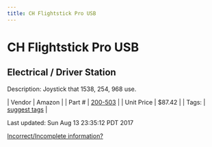 ```yaml
---
title: CH Flightstick Pro USB
---
```


# CH Flightstick Pro USB
## Electrical / Driver Station
Description: 	Joystick that 1538, 254, 968 use. 

| Vendor | Amazon | 
| Part # | [200-503](http://www.amazon.com/CH-Products-Flightstick-4-Button-Hatswitch/dp/B00006B84V) | 
| Unit Price | $87.42 | 
| Tags: | [suggest tags](https://docs.google.com/forms/d/e/1FAIpQLSeWyY8v3RgOty-MyWmh9U0iivNYN_molChYyS-0U-o-kOAv_g/viewform) | 

Last updated: Sun Aug 13 23:35:12 PDT 2017

 [Incorrect/Incomplete information?](https://docs.google.com/forms/d/e/1FAIpQLSeWyY8v3RgOty-MyWmh9U0iivNYN_molChYyS-0U-o-kOAv_g/viewform)